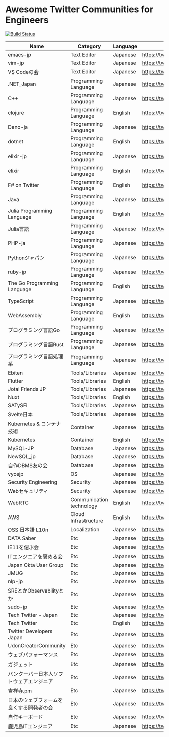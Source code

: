 # Awesome Twitter Communities for Engineers

[![Build Status](https://github.com/mattn/awesome-twitter-communities/actions/workflows/lint.yaml/badge.svg?branch=main)](https://github.com/mattn/awesome-twitter-communities/actions/workflows/lint.yaml?query=branch%3Amain)

|Name|Category|Language|URL|
|-|-|-|-|
|emacs-jp|Text Editor|Japanese|https://twitter.com/i/communities/1498276712034947072|
|vim-jp|Text Editor|Japanese|https://twitter.com/i/communities/1497961032404594691|
|VS Codeの会|Text Editor|Japanese|https://twitter.com/i/communities/1498865559353511941|
|.NET_Japan|Programming Language|Japanese|https://twitter.com/i/communities/1496977662640009217|
|C++|Programming Language|Japanese|https://twitter.com/i/communities/1499396722514345984|
|clojure|Programming Language|English|https://twitter.com/i/communities/1494013093059432451|
|Deno-ja|Programming Language|Japanese|https://twitter.com/i/communities/1498174921562013698|
|dotnet|Programming Language|English|https://twitter.com/i/communities/1488624124817666051|
|elixir-jp|Programming Language|Japanese|https://twitter.com/i/communities/1498232167864082435|
|elixir|Programming Language|English|https://twitter.com/i/communities/1493287155942232066|
|F# on Twitter|Programming Language|English|https://twitter.com/i/communities/1493280005589196801|
|Java|Programming Language|Japanese|https://twitter.com/i/communities/1497219281079398402|
|Julia Programming Language|Programming Language|English|https://twitter.com/i/communities/1441046367514755082|
|Julia言語|Programming Language|Japanese|https://twitter.com/i/communities/1499390501467811845|
|PHP-ja|Programming Language|Japanese|https://twitter.com/i/communities/1497741277789835264|
|Pythonジャパン|Programming Language|Japanese|https://twitter.com/i/communities/1498184748728205315|
|ruby-jp|Programming Language|Japanese|https://twitter.com/i/communities/1496768365683408900|
|The Go Programming Language|Programming Language|English|https://twitter.com/i/communities/1493637136502960134|
|TypeScript|Programming Language|Japanese|https://twitter.com/i/communities/1499329858178289664|
|WebAssembly|Programming Language|English|https://twitter.com/i/communities/1497545442023944192|
|プログラミング言語Go|Programming Language|Japanese|https://twitter.com/i/communities/1498095077222400000|
|プログラミング言語Rust|Programming Language|Japanese|https://twitter.com/i/communities/1498496039401451522|
|プログラミング言語処理系|Programming Language|Japanese|https://twitter.com/i/communities/1499381283864342530|
|Ebiten|Tools/Libraries|Japanese|https://twitter.com/i/communities/1498350105346600960|
|Flutter|Tools/Libraries|English|https://twitter.com/i/communities/1472249315724771329|
|Jotai Friends JP|Tools/Libraries|Japanese|https://twitter.com/i/communities/1497150937806213120|
|Nuxt|Tools/Libraries|English|https://twitter.com/i/communities/1498235047194808320|
|SATySFi|Tools/Libraries|Japanese|https://twitter.com/i/communities/1498074334619123712|
|Svelte日本|Tools/Libraries|Japanese|https://twitter.com/i/communities/1499182207491260424|
|Kubernetes & コンテナ技術|Container|Japanese|https://twitter.com/i/communities/1498974495989956614|
|Kubernetes|Container|English|https://twitter.com/i/communities/1444745802383953921|
|MySQL-JP|Database|Japanese|https://twitter.com/i/communities/1496795585982382084|
|NewSQL_jp|Database|Japanese|https://twitter.com/i/communities/1498603867285581824|
|自作DBMS友の会|Database|Japanese|https://twitter.com/i/communities/1498114917672505344|
|vyosjp|OS|Japanese|https://twitter.com/i/communities/1498101007733370880|
|Security Engineering|Security|Japanese|https://twitter.com/i/communities/1498138021723467781|
|Webセキュリティ|Security|Japanese|https://twitter.com/i/communities/1498053973097730048|
|WebRTC|Communication technology|English|https://twitter.com/i/communities/1498133315164860419|
|AWS|Cloud Infrastructure|English|https://twitter.com/i/communities/1471503983839567878|
|OSS 日本語 L10n|Localization|Japanese|https://twitter.com/i/communities/1498961283546157061|
|DATA Saber|Etc|Japanese|https://twitter.com/i/communities/1498660583415361536|
|IE11を偲ぶ会|Etc|Japanese|https://twitter.com/i/communities/1498870842784043009|
|ITエンジニアを褒める会|Etc|Japanese|https://twitter.com/i/communities/1494319842585083906|
|Japan Okta User Group|Etc|Japanese|https://twitter.com/i/communities/1498432461839036418|
|JMUG|Etc|Japanese|https://twitter.com/i/communities/1498585537527320577|
|nlp-jp|Etc|Japanese|https://twitter.com/i/communities/1498287599928365062|
|SREとかObservabilityとか|Etc|Japanese|https://twitter.com/i/communities/1498088713670172675|
|sudo-jp|Etc|Japanese|https://twitter.com/i/communities/1499227044982374401|
|Tech Twitter - Japan|Etc|Japanese|https://twitter.com/i/communities/1494649689215737856|
|Tech Twitter|Etc|English|https://twitter.com/i/communities/1472105760389668865|
|Twitter Developers Japan|Etc|Japanese|https://twitter.com/i/communities/1493041080077795328|
|UdonCreatorCommunity|Etc|Japanese|https://twitter.com/i/communities/1497068375553765378|
|ウェブパフォーマンス|Etc|Japanese|https://twitter.com/i/communities/1498089387422515202|
|ガジェット|Etc|Japanese|https://twitter.com/i/communities/1498224086652121099|
|バンクーバー日本人ソフトウェアエンジニア|Etc|Japanese|https://twitter.com/i/communities/1498574247895056384|
|吉祥寺.pm|Etc|Japanese|https://twitter.com/i/communities/1498106494989967363|
|日本のウェブフォームを良くする開発者の会|Etc|Japanese|https://twitter.com/i/communities/1498168121336614916|
|自作キーボード|Etc|Japanese|https://twitter.com/i/communities/1495468692813287425|
|鹿児島ITエンジニア|Etc|Japanese|https://twitter.com/i/communities/1496763936682954752|
